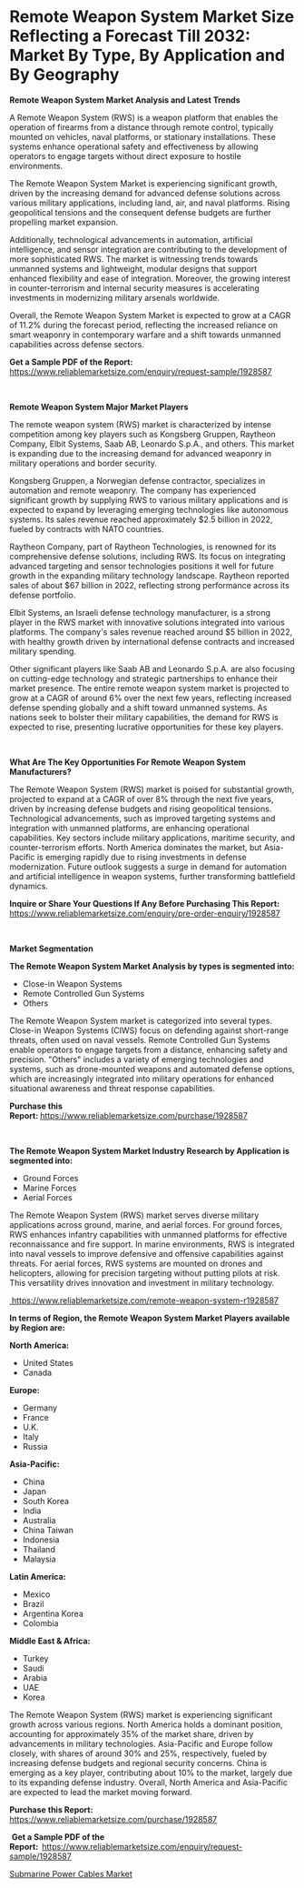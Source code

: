 <p><h1>Remote Weapon System Market Size Reflecting a Forecast Till 2032: Market By Type, By Application and By Geography</h1></p><p><strong>Remote Weapon System Market Analysis and Latest Trends</strong></p>
<p><p>A Remote Weapon System (RWS) is a weapon platform that enables the operation of firearms from a distance through remote control, typically mounted on vehicles, naval platforms, or stationary installations. These systems enhance operational safety and effectiveness by allowing operators to engage targets without direct exposure to hostile environments. </p><p>The Remote Weapon System Market is experiencing significant growth, driven by the increasing demand for advanced defense solutions across various military applications, including land, air, and naval platforms. Rising geopolitical tensions and the consequent defense budgets are further propelling market expansion. </p><p>Additionally, technological advancements in automation, artificial intelligence, and sensor integration are contributing to the development of more sophisticated RWS. The market is witnessing trends towards unmanned systems and lightweight, modular designs that support enhanced flexibility and ease of integration. Moreover, the growing interest in counter-terrorism and internal security measures is accelerating investments in modernizing military arsenals worldwide.</p><p>Overall, the Remote Weapon System Market is expected to grow at a CAGR of 11.2% during the forecast period, reflecting the increased reliance on smart weaponry in contemporary warfare and a shift towards unmanned capabilities across defense sectors.</p></p>
<p><strong>Get a Sample PDF of the Report:&nbsp;</strong> <a href="https://www.reliablemarketsize.com/enquiry/request-sample/1928587?utm_campaign=3516&utm_medium=2&utm_source=Github&utm_content=ia&utm_term=08042025&utm_id=remote-weapon-system">https://www.reliablemarketsize.com/enquiry/request-sample/1928587</a></p>
<p>&nbsp;</p>
<p><strong>Remote Weapon System Major Market Players</strong></p>
<p><p>The remote weapon system (RWS) market is characterized by intense competition among key players such as Kongsberg Gruppen, Raytheon Company, Elbit Systems, Saab AB, Leonardo S.p.A., and others. This market is expanding due to the increasing demand for advanced weaponry in military operations and border security.</p><p>Kongsberg Gruppen, a Norwegian defense contractor, specializes in automation and remote weaponry. The company has experienced significant growth by supplying RWS to various military applications and is expected to expand by leveraging emerging technologies like autonomous systems. Its sales revenue reached approximately $2.5 billion in 2022, fueled by contracts with NATO countries.</p><p>Raytheon Company, part of Raytheon Technologies, is renowned for its comprehensive defense solutions, including RWS. Its focus on integrating advanced targeting and sensor technologies positions it well for future growth in the expanding military technology landscape. Raytheon reported sales of about $67 billion in 2022, reflecting strong performance across its defense portfolio.</p><p>Elbit Systems, an Israeli defense technology manufacturer, is a strong player in the RWS market with innovative solutions integrated into various platforms. The company's sales revenue reached around $5 billion in 2022, with healthy growth driven by international defense contracts and increased military spending.</p><p>Other significant players like Saab AB and Leonardo S.p.A. are also focusing on cutting-edge technology and strategic partnerships to enhance their market presence. The entire remote weapon system market is projected to grow at a CAGR of around 6% over the next few years, reflecting increased defense spending globally and a shift toward unmanned systems. As nations seek to bolster their military capabilities, the demand for RWS is expected to rise, presenting lucrative opportunities for these key players.</p></p>
<p>&nbsp;</p>
<p><strong>What Are The Key Opportunities For Remote Weapon System Manufacturers?</strong></p>
<p><p>The Remote Weapon System (RWS) market is poised for substantial growth, projected to expand at a CAGR of over 8% through the next five years, driven by increasing defense budgets and rising geopolitical tensions. Technological advancements, such as improved targeting systems and integration with unmanned platforms, are enhancing operational capabilities. Key sectors include military applications, maritime security, and counter-terrorism efforts. North America dominates the market, but Asia-Pacific is emerging rapidly due to rising investments in defense modernization. Future outlook suggests a surge in demand for automation and artificial intelligence in weapon systems, further transforming battlefield dynamics.</p></p>
<p><strong>Inquire or Share Your Questions If Any Before Purchasing This Report:</strong> <a href="https://www.reliablemarketsize.com/enquiry/pre-order-enquiry/1928587?utm_campaign=3516&utm_medium=2&utm_source=Github&utm_content=ia&utm_term=08042025&utm_id=remote-weapon-system">https://www.reliablemarketsize.com/enquiry/pre-order-enquiry/1928587</a></p>
<p>&nbsp;</p>
<p><strong>Market Segmentation</strong></p>
<p><strong>The Remote Weapon System Market Analysis by types is segmented into:</strong></p>
<p><ul><li>Close-in Weapon Systems</li><li>Remote Controlled Gun Systems</li><li>Others</li></ul></p>
<p><p>The Remote Weapon System market is categorized into several types. Close-in Weapon Systems (CIWS) focus on defending against short-range threats, often used on naval vessels. Remote Controlled Gun Systems enable operators to engage targets from a distance, enhancing safety and precision. "Others" includes a variety of emerging technologies and systems, such as drone-mounted weapons and automated defense options, which are increasingly integrated into military operations for enhanced situational awareness and threat response capabilities.</p></p>
<p><strong>Purchase this Report:&nbsp;</strong><a href="https://www.reliablemarketsize.com/purchase/1928587?utm_campaign=3516&utm_medium=2&utm_source=Github&utm_content=ia&utm_term=08042025&utm_id=remote-weapon-system">https://www.reliablemarketsize.com/purchase/1928587</a></p>
<p>&nbsp;</p>
<p><strong>The Remote Weapon System Market Industry Research by Application is segmented into:</strong></p>
<p><ul><li>Ground Forces</li><li>Marine Forces</li><li>Aerial Forces</li></ul></p>
<p><p>The Remote Weapon System (RWS) market serves diverse military applications across ground, marine, and aerial forces. For ground forces, RWS enhances infantry capabilities with unmanned platforms for effective reconnaissance and fire support. In marine environments, RWS is integrated into naval vessels to improve defensive and offensive capabilities against threats. For aerial forces, RWS systems are mounted on drones and helicopters, allowing for precision targeting without putting pilots at risk. This versatility drives innovation and investment in military technology.</p></p>
<p><a href="https://www.reliablemarketsize.com/remote-weapon-system-r1928587?utm_campaign=3516&utm_medium=2&utm_source=Github&utm_content=ia&utm_term=08042025&utm_id=remote-weapon-system">&nbsp;https://www.reliablemarketsize.com/remote-weapon-system-r1928587</a></p>
<p><strong>In terms of Region, the Remote Weapon System Market Players available by Region are:</strong></p>
<p>
    <p> <strong> North America: </strong>
        <ul>
            <li>United States</li>
            <li>Canada</li>
        </ul>
        </p> 
    <p> <strong> Europe: </strong>
        <ul>
            <li>Germany</li>
            <li>France</li>
            <li>U.K.</li>
            <li>Italy</li>
            <li>Russia</li>
        </ul>
        </p> 
    <p> <strong> Asia-Pacific: </strong>
        <ul>
            <li>China</li>
            <li>Japan</li>
            <li>South Korea</li>
            <li>India</li>
            <li>Australia</li>
            <li>China Taiwan</li>
            <li>Indonesia</li>
            <li>Thailand</li>
            <li>Malaysia</li>
        </ul>
        </p> 
    <p> <strong> Latin America: </strong>
        <ul>
            <li>Mexico</li>
            <li>Brazil</li>
            <li>Argentina Korea</li>
            <li>Colombia</li>
        </ul>
        </p> 
    <p> <strong> Middle East & Africa: </strong>
        <ul>
            <li>Turkey</li>
            <li>Saudi</li>
            <li>Arabia</li>
            <li>UAE</li>
            <li>Korea</li>
        </ul>
    </p>
    </p>
<p><p>The Remote Weapon System (RWS) market is experiencing significant growth across various regions. North America holds a dominant position, accounting for approximately 35% of the market share, driven by advancements in military technologies. Asia-Pacific and Europe follow closely, with shares of around 30% and 25%, respectively, fueled by increasing defense budgets and regional security concerns. China is emerging as a key player, contributing about 10% to the market, largely due to its expanding defense industry. Overall, North America and Asia-Pacific are expected to lead the market moving forward.</p></p>
<p><strong>Purchase this Report: </strong><a href="https://www.reliablemarketsize.com/purchase/1928587?utm_campaign=3516&utm_medium=2&utm_source=Github&utm_content=ia&utm_term=08042025&utm_id=remote-weapon-system">https://www.reliablemarketsize.com/purchase/1928587</a></p>
<p>&nbsp;<strong>Get a Sample PDF of the Report:&nbsp;&nbsp;</strong><a href="https://www.reliablemarketsize.com/enquiry/request-sample/1928587?utm_campaign=3516&utm_medium=2&utm_source=Github&utm_content=ia&utm_term=08042025&utm_id=remote-weapon-system">https://www.reliablemarketsize.com/enquiry/request-sample/1928587</a></p>
<p><strong></strong></p>
<p><p><a href="https://github.com/marteionun0/Market-Research-Report-List-1/blob/main/submarine-power-cables-market.md?utm_campaign=3516&utm_medium=2&utm_source=Github&utm_content=ia&utm_term=08042025&utm_id=remote-weapon-system">Submarine Power Cables Market</a></p></p>